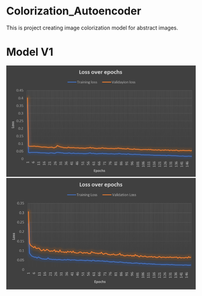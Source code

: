 # Colorization_Autoencoder
This is project creating image colorization model for abstract images.


# Model V1

![](images/v1-loss.png)
![](images/v2-loss.png)
